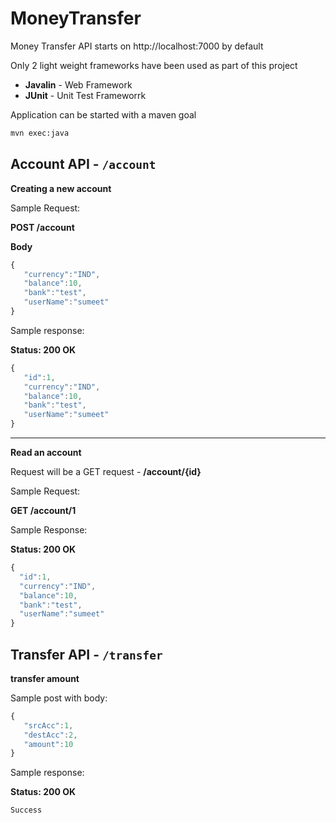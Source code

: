 # MoneyTransfer

Money Transfer API starts on http://localhost:7000 by default

Only 2 light weight frameworks have been used as part of this project
 - **Javalin** - Web Framework
 - **JUnit** - Unit Test Frameworrk

Application can be started with a maven goal

```sh
mvn exec:java
```
## Account API - `/account`

**Creating a new account**

Sample Request:

**POST /account**

**Body**
```javascript
{
   "currency":"IND",
   "balance":10,
   "bank":"test",
   "userName":"sumeet"
}
```

Sample response:

**Status: 200 OK**
```javascript
{
   "id":1,
   "currency":"IND",
   "balance":10,
   "bank":"test",
   "userName":"sumeet"
}
```

---
**Read an account**

Request will be a GET request - **/account/{id}**

Sample Request:

**GET /account/1**

Sample Response:

**Status: 200 OK**
```javascript
{
  "id":1,
  "currency":"IND",
  "balance":10,
  "bank":"test",
  "userName":"sumeet"
}
```

## Transfer API - `/transfer`

**transfer amount**

Sample post with body:

```javascript
{
   "srcAcc":1,
   "destAcc":2,
   "amount":10
}
```

Sample response:

**Status: 200 OK**
```javascript
Success
```
